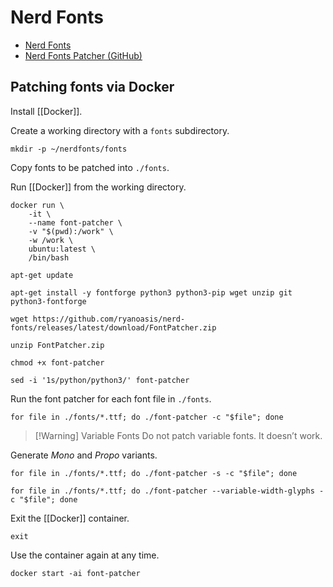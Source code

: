 # Nerd Fonts

- [Nerd Fonts](https://www.nerdfonts.com/)
- [Nerd Fonts Patcher (GitHub)](https://github.com/ryanoasis/nerd-fonts#font-patcher)

## Patching fonts via Docker

Install [[Docker]].

Create a working directory with a `fonts` subdirectory.

```shell
mkdir -p ~/nerdfonts/fonts
```

Copy fonts to be patched into `./fonts`.

Run [[Docker]] from the working directory.

```shell
docker run \
    -it \
    --name font-patcher \
    -v "$(pwd):/work" \
    -w /work \
    ubuntu:latest \
    /bin/bash
```

```shell
apt-get update
```

```shell
apt-get install -y fontforge python3 python3-pip wget unzip git python3-fontforge
```

```shell
wget https://github.com/ryanoasis/nerd-fonts/releases/latest/download/FontPatcher.zip
```

```shell
unzip FontPatcher.zip
```

```shell
chmod +x font-patcher
```

```shell
sed -i '1s/python/python3/' font-patcher
```

Run the font patcher for each font file in `./fonts`.

```shell
for file in ./fonts/*.ttf; do ./font-patcher -c "$file"; done
```

> [!Warning] Variable Fonts
> Do not patch variable fonts. It doesn’t work.

Generate *Mono* and *Propo* variants.

```shell
for file in ./fonts/*.ttf; do ./font-patcher -s -c "$file"; done
```

```shell
for file in ./fonts/*.ttf; do ./font-patcher --variable-width-glyphs -c "$file"; done
```

Exit the [[Docker]] container.

```shell
exit
```

Use the container again at any time.

```shell
docker start -ai font-patcher
```
